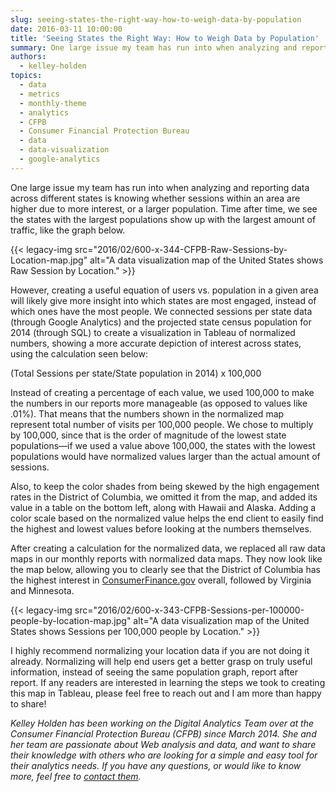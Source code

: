 ```yaml
---
slug: seeing-states-the-right-way-how-to-weigh-data-by-population
date: 2016-03-11 10:00:00
title: 'Seeing States the Right Way: How to Weigh Data by Population'
summary: One large issue my team has run into when analyzing and reporting data across different states is knowing whether sessions within an area are higher due to more interest, or a larger population. Time after time, we see the states with the largest populations show up with the largest amount of traffic, like the graph
authors:
  - kelley-holden
topics:
  - data
  - metrics
  - monthly-theme
  - analytics
  - CFPB
  - Consumer Financial Protection Bureau
  - data
  - data-visualization
  - google-analytics
---
```


One large issue my team has run into when analyzing and reporting data across different states is knowing whether sessions within an area are higher due to more interest, or a larger population. Time after time, we see the states with the largest populations show up with the largest amount of traffic, like the graph below.

{{< legacy-img src="2016/02/600-x-344-CFPB-Raw-Sessions-by-Location-map.jpg" alt="A data visualization map of the United States shows Raw Session by Location." >}}

However, creating a useful equation of users vs. population in a given area will likely give more insight into which states are most engaged, instead of which ones have the most people. We connected sessions per state data (through Google Analytics) and the projected state census population for 2014 (through SQL) to create a visualization in Tableau of normalized numbers, showing a more accurate depiction of interest across states, using the calculation seen below:

(Total Sessions per state/State population in 2014) x 100,000

Instead of creating a percentage of each value, we used 100,000 to make the numbers in our reports more manageable (as opposed to values like .01%). That means that the numbers shown in the normalized map represent total number of visits per 100,000 people. We chose to multiply by 100,000, since that is the order of magnitude of the lowest state populations—if we used a value above 100,000, the states with the lowest populations would have normalized values larger than the actual amount of sessions.

Also, to keep the color shades from being skewed by the high engagement rates in the District of Columbia, we omitted it from the map, and added its value in a table on the bottom left, along with Hawaii and Alaska. Adding a color scale based on the normalized value helps the end client to easily find the highest and lowest values before looking at the numbers themselves.

After creating a calculation for the normalized data, we replaced all raw data maps in our monthly reports with normalized data maps. They now look like the map below, allowing you to clearly see that the District of Columbia has the highest interest in [ConsumerFinance.gov](http://www.consumerfinance.gov/) overall, followed by Virginia and Minnesota.

{{< legacy-img src="2016/02/600-x-343-CFPB-Sessions-per-100000-people-by-location-map.jpg" alt="A data visualization map of the United States shows Sessions per 100,000 people by Location." >}}

I highly recommend normalizing your location data if you are not doing it already. Normalizing will help end users get a better grasp on truly useful information, instead of seeing the same population graph, report after report. If any readers are interested in learning the steps we took to creating this map in Tableau, please feel free to reach out and I am more than happy to share!

_Kelley Holden has been working on the Digital Analytics Team over at the Consumer Financial Protection Bureau (CFPB) since March 2014. She and her team are passionate about Web analysis and data, and want to share their knowledge with others who are looking for a simple and easy tool for their analytics needs. If you have any questions, or would like to know more, feel free to [contact them](mailto:_DL_CFPBDigitalanalytics@cfpb.gov)._